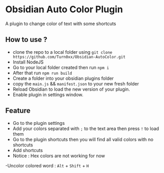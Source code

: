 # Obsidian Auto Color Plugin

A plugin to change color of text with some shortcuts

## How to use ?

- clone the repo to a local folder using `git clone https://github.com/Turn0xx/Obsidian-AutoColor.git`
- Install NodeJS
- Go to your local folder created then run `npm i`
- After that run `npm run build`
- Create a folder into your obsidian plugins folder
- copy the `main.js` && `manifest.json` to your new fresh folder
- Reload Obsidian to load the new version of your plugin.
- Enable plugin in settings window.

## Feature

- Go to the plugin settings
- Add your colors separated with `;` to the text area then press `!` to load them
- Go to the plugin shortcuts then you will find all valid colors with no shortcuts
- Add shortcuts
- Notice : Hex colors are not working for now

-Uncolor colored word : `Alt` + `Shift` + `H`
